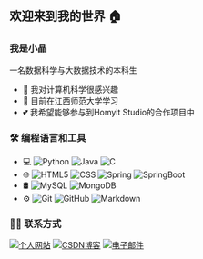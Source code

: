 ## 欢迎来到我的世界 :house:

### 我是小晶
一名数据科学与大数据技术的本科生
- :paw_prints: 我对计算机科学很感兴趣
- 🌱 目前在江西师范大学学习
- :two_hearts: 我希望能够参与到Homyit Studio的合作项目中

### 🛠 编程语言和工具

- 💻 
  ![Python](https://img.shields.io/badge/-Python-333333?style=flat&logo=python)
  ![Java](https://img.shields.io/badge/-Java-333333?style=flat&logo=Java&logoColor=007396)
  ![C](https://img.shields.io/badge/-C-333333?style=flat&logo=C%2B%2B&logoColor=00599C)
- 🌐 
  ![HTML5](https://img.shields.io/badge/-HTML5-333333?style=flat&logo=HTML5)
  ![CSS](https://img.shields.io/badge/-CSS-333333?style=flat&logo=CSS3&logoColor=1572B6)
  ![Spring](https://img.shields.io/badge/-Spring-333333?style=flat&logo=Spring)
  ![SpringBoot](https://img.shields.io/badge/-SpringBoot-333333?style=flat&logo=Spring-Boot)
- 🛢 
  ![MySQL](https://img.shields.io/badge/-MySQL-333333?style=flat&logo=mysql)
  ![MongoDB](https://img.shields.io/badge/-MongoDB-333333?style=flat&logo=mongodb)
- ⚙️ 
  ![Git](https://img.shields.io/badge/-Git-333333?style=flat&logo=git)
  ![GitHub](https://img.shields.io/badge/-GitHub-333333?style=flat&logo=github)
  ![Markdown](https://img.shields.io/badge/-Markdown-333333?style=flat&logo=markdown)

### 🤝🏻 联系方式

<p>
<a href="https://www.serendipper-x.cn/"><img alt="个人网站" src="https://img.shields.io/badge/个人网站-www.serendipper_x.cn-blue?style=flat-square&logo=google-chrome"></a>
<a href="https://blog.csdn.net/tsundere_x"><img alt="CSDN博客" src="https://img.shields.io/badge/CSDN博客-tsundere_x-blue?style=flat-square&logo=c&logoColor=fc5531"></a>
<a href="mailto:xiaoing_cs@163.com"><img alt="电子邮件" src="https://img.shields.io/badge/电子邮件-xiaoing_cs@163.com-blue?style=flat-square&logo=gmail"></a>
</p>


<!---
XiaoJing-C/XiaoJing-C 是一个 ✨ 特殊 ✨ 的仓库，因为它的 `README.md`（此文件）显示在你的 GitHub 个人资料中。
你可以点击预览链接查看你的更改。
--->
